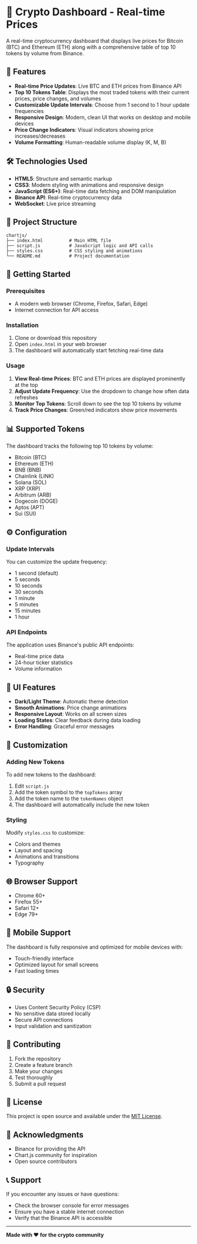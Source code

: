 # 🚀 Crypto Dashboard - Real-time Prices

A real-time cryptocurrency dashboard that displays live prices for Bitcoin (BTC) and Ethereum (ETH) along with a comprehensive table of top 10 tokens by volume from Binance.

## 🌟 Features

-   **Real-time Price Updates**: Live BTC and ETH prices from Binance API
-   **Top 10 Tokens Table**: Displays the most traded tokens with their current prices, price changes, and volumes
-   **Customizable Update Intervals**: Choose from 1 second to 1 hour update frequencies
-   **Responsive Design**: Modern, clean UI that works on desktop and mobile devices
-   **Price Change Indicators**: Visual indicators showing price increases/decreases
-   **Volume Formatting**: Human-readable volume display (K, M, B)

## 🛠️ Technologies Used

-   **HTML5**: Structure and semantic markup
-   **CSS3**: Modern styling with animations and responsive design
-   **JavaScript (ES6+)**: Real-time data fetching and DOM manipulation
-   **Binance API**: Real-time cryptocurrency data
-   **WebSocket**: Live price streaming

## 📁 Project Structure

```
chartjs/
├── index.html          # Main HTML file
├── script.js           # JavaScript logic and API calls
├── styles.css          # CSS styling and animations
└── README.md           # Project documentation
```

## 🚀 Getting Started

### Prerequisites

-   A modern web browser (Chrome, Firefox, Safari, Edge)
-   Internet connection for API access

### Installation

1. Clone or download this repository
2. Open `index.html` in your web browser
3. The dashboard will automatically start fetching real-time data

### Usage

1. **View Real-time Prices**: BTC and ETH prices are displayed prominently at the top
2. **Adjust Update Frequency**: Use the dropdown to change how often data refreshes
3. **Monitor Top Tokens**: Scroll down to see the top 10 tokens by volume
4. **Track Price Changes**: Green/red indicators show price movements

## 📊 Supported Tokens

The dashboard tracks the following top 10 tokens by volume:

-   Bitcoin (BTC)
-   Ethereum (ETH)
-   BNB (BNB)
-   Chainlink (LINK)
-   Solana (SOL)
-   XRP (XRP)
-   Arbitrum (ARB)
-   Dogecoin (DOGE)
-   Aptos (APT)
-   Sui (SUI)

## ⚙️ Configuration

### Update Intervals

You can customize the update frequency:

-   1 second (default)
-   5 seconds
-   10 seconds
-   30 seconds
-   1 minute
-   5 minutes
-   15 minutes
-   1 hour

### API Endpoints

The application uses Binance's public API endpoints:

-   Real-time price data
-   24-hour ticker statistics
-   Volume information

## 🎨 UI Features

-   **Dark/Light Theme**: Automatic theme detection
-   **Smooth Animations**: Price change animations
-   **Responsive Layout**: Works on all screen sizes
-   **Loading States**: Clear feedback during data loading
-   **Error Handling**: Graceful error messages

## 🔧 Customization

### Adding New Tokens

To add new tokens to the dashboard:

1. Edit `script.js`
2. Add the token symbol to the `topTokens` array
3. Add the token name to the `tokenNames` object
4. The dashboard will automatically include the new token

### Styling

Modify `styles.css` to customize:

-   Colors and themes
-   Layout and spacing
-   Animations and transitions
-   Typography

## 🌐 Browser Support

-   Chrome 60+
-   Firefox 55+
-   Safari 12+
-   Edge 79+

## 📱 Mobile Support

The dashboard is fully responsive and optimized for mobile devices with:

-   Touch-friendly interface
-   Optimized layout for small screens
-   Fast loading times

## 🔒 Security

-   Uses Content Security Policy (CSP)
-   No sensitive data stored locally
-   Secure API connections
-   Input validation and sanitization

## 🤝 Contributing

1. Fork the repository
2. Create a feature branch
3. Make your changes
4. Test thoroughly
5. Submit a pull request

## 📄 License

This project is open source and available under the [MIT License](LICENSE).

## 🙏 Acknowledgments

-   Binance for providing the API
-   Chart.js community for inspiration
-   Open source contributors

## 📞 Support

If you encounter any issues or have questions:

-   Check the browser console for error messages
-   Ensure you have a stable internet connection
-   Verify that the Binance API is accessible

---

**Made with ❤️ for the crypto community**
